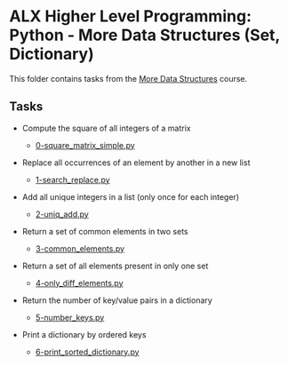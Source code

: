 # ALX Higher Level Programming: Python - More Data Structures (Set, Dictionary)

This folder contains tasks from the [More Data Structures](https://github.com/alx-higher/0x04-python-more_data_structures) course.

## Tasks

- Compute the square of all integers of a matrix
  - [0-square_matrix_simple.py](
        https://github.com/alx-higher/0x04-python-more_data_structures/blob/master/0-square_matrix_simple.py
    )

- Replace all occurrences of an element by another in a new list
  - [1-search_replace.py](
        https://github.com/alx-higher/0x04-python-more_data_structures/blob/master/1-search_replace.py
    )

- Add all unique integers in a list (only once for each integer)
  - [2-uniq_add.py](
        https://github.com/alx-higher/0x04-python-more_data_structures/blob/master/2-uniq.py
    )

- Return a set of common elements in two sets
  - [3-common_elements.py](
        https://github.com/alx-higher/0x04-python-more_data_structures/blob/master/3-common_elements.py
    )

- Return a set of all elements present in only one set
  - [4-only_diff_elements.py](
        https://github.com/alx-higher/0x04-python-more_data_structures/blob/master/4-only_diff_elements.py
    )

- Return the number of key/value pairs in a dictionary
  - [5-number_keys.py](
        https://github.com/alx-higher/0x04-python-more_data_structures/blob/master/5-number_keys.py
    )

- Print a dictionary by ordered keys
  - [6-print_sorted_dictionary.py](
        https://github.com/alx-higher/0x04-python-more_data_structures/blob/master/6-print_sorted_dictionary.py
    )
